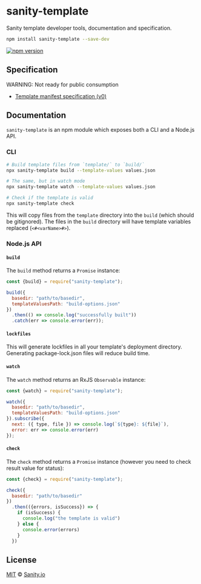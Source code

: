 # sanity-template

Sanity template developer tools, documentation and specification.

```sh
npm install sanity-template --save-dev
```

[![npm version](https://img.shields.io/npm/v/sanity-template.svg?style=flat-square)](https://www.npmjs.com/package/sanity-template)

## Specification

WARNING: Not ready for public consumption

- [Template manifest specification (v0)](SPEC-MANIFEST-V0.md)

## Documentation

`sanity-template` is an npm module which exposes both a CLI and a Node.js API.

### CLI

```sh
# Build template files from `template/` to `build/`
npx sanity-template build --template-values values.json

# The same, but in watch mode
npx sanity-template watch --template-values values.json

# Check if the template is valid
npx sanity-template check
```

This will copy files from the `template` directory into the `build` (which should be gitignored). The files in the `build` directory will have template variables replaced (`<#<varName>#>`).

### Node.js API

#### `build`

The `build` method returns a `Promise` instance:

```js
const {build} = require("sanity-template");

build({
  basedir: "path/to/basedir",
  templateValuesPath: "build-options.json"
})
  .then(() => console.log("successfully built"))
  .catch(err => console.error(err));
```

#### `lockfiles`

This will generate lockfiles in all your template's deployment directory. Generating package-lock.json files will reduce build time.

#### `watch`

The `watch` method returns an RxJS `Observable` instance:

```js
const {watch} = require("sanity-template");

watch({
  basedir: "path/to/basedir",
  templateValuesPath: "build-options.json"
}).subscribe({
  next: ({ type, file }) => console.log(`${type}: ${file}`),
  error: err => console.error(err)
});
```

#### `check`

The `check` method returns a `Promise` instance (however you need to check result value for status):

```js
const {check} = require("sanity-template");

check({
  basedir: "path/to/basedir"
})
  .then(({errors, isSuccess}) => {
    if (isSuccess) {
      console.log("the template is valid")
    } else {
      console.error(errors)
    }
  })
```

## License

[MIT](LICENSE) © [Sanity.io](https://www.sanity.io)
